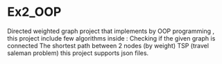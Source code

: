 # Ex2_OOP

Directed weighted graph project that implements by OOP programming , this project include few algorithms inside :
Checking if the given graph is connected 
The shortest path between 2 nodes (by weight)
TSP (travel saleman problem)
this project supports json files.
